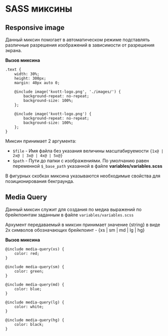 # SASS миксины

## Responsive image

Данный миксин помогает в автоматическом режиме подставлять различные разрешения изображений в зависимости от разрешения экрана.

**Вызов миксина**
```
.text {
    width: 30%;
    height: 300px;
    margin: 40px auto 0;
    
    @include image('kvott-logo.png', './images/') {
        background-repeat: no-repeat;
        background-size: 100%;
    };
    
    @include image('kvott-logo.png') {
        background-repeat: no-repeat;
        background-size: 100%;
    };
}
```  
Миксин принимает 2 аргумента:
- `$file` - Имя файла без указания величины масштабируемости `{1x@ | 2x@ | 3x@ | 4x@ | 5x@}`
- `$path` - Пути до папки с изображениями. По умолчанию равен переменной `$_base_path` указанной в файле **variables/variables.scss**  

В фигурных скобках миксина указываются необходимые свойства для позиционирования бекграунда.  
## Media Query

Данный миксин служит для создания по медиа выражений по брейкпоинтам заданным в файле `variables/variables.scss`  

Архумент передаваемый в миксин принимает значение {string} в виде 2х символов обозначающих брейкпоинт - {xs | sm | md | lg | hg}  

**Вызов миксина**

```
@include media-query(xs) {
    color: red;
}

@include media-query(sm) {
    color: green;
}

@include media-query(md) {
    color: blue;
}

@include media-query(lg) {
    color: white;
}

@include media-query(hg) {
    color: black;
}
```